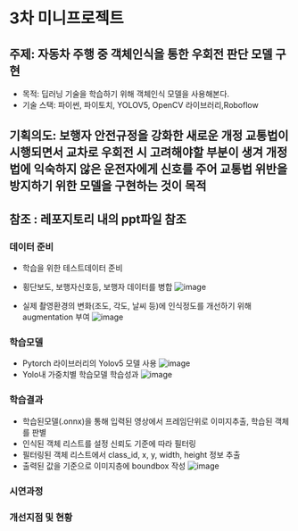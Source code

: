 # 3차 미니프로젝트
## 주제: 자동차 주행 중 객체인식을 통한 우회전 판단 모델 구현
- 목적: 딥러닝 기술을 학습하기 위해 객체인식 모델을 사용해본다.
- 기술 스택: 파이썬, 파이토치, YOLOV5, OpenCV 라이브러리,Roboflow

## 기획의도: 보행자 안전규정을 강화한 새로운 개정 교통법이 시행되면서 교차로 우회전 시 고려해야할 부분이 생겨 개정법에 익숙하지 않은 운전자에게 신호를 주어 교통법 위반을 방지하기 위한 모델을 구현하는 것이 목적

## 참조 : 레포지토리 내의 ppt파일 참조

### 데이터 준비

- 학습을 위한 테스트데이터 준비

- 횡단보도, 보행자신호등, 보행자 데이터를 병합
![image](https://user-images.githubusercontent.com/108312160/196027225-387cd8c4-5188-4d64-bc17-0545965c04e9.png)
- 실제 촬영환경의 변화(조도, 각도, 날씨 등)에 인식정도를 개선하기 위해 augmentation 부여
![image](https://user-images.githubusercontent.com/108312160/196027358-9026b901-acff-4af2-b60b-5ef25b861a97.png)

### 학습모델
- Pytorch 라이브러리의 Yolov5 모델 사용
![image](https://user-images.githubusercontent.com/108312160/196027430-8cd41ae8-084c-4116-9c1b-cb0cc68eff2c.png)
- Yolo내 가중치별 학습모델 학습성과
![image](https://user-images.githubusercontent.com/108312160/196027455-06f52296-507f-46b3-9622-8c54e8d59f4e.png)

### 학습결과
- 학습된모델(.onnx)을 통해 입력된 영상에서 프레임단위로 이미지추출, 학습된 객체를 판별
- 인식된 객체 리스트를 설정 신뢰도 기준에 따라 필터링
- 필터링된 객체 리스트에서 class_id, x, y, width, height 정보 추출
- 출력된 값을 기준으로 이미지층에 boundbox 작성
![image](https://user-images.githubusercontent.com/108312160/196027533-308bf14b-72e9-4363-9988-4c2b8fb2fbf9.png)

### 시연과정

### 개선지점 및 현황
